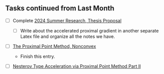 ## Tasks continued from Last Month

- [ ] Complete [2024 Summer Research, Thesis Proposal](app://obsidian.md/2024%20Summer%20Research,%20Thesis%20Proposal.md)
    - [ ] Write about the accelerated proximal gradient in another separate Latex file and organize all the notes we have.
- [ ] [The Proximal Point Method, Nonconvex](app://obsidian.md/AMATH%20516%20Numerical%20Optimizations/The%20Proximal%20Point%20Method,%20Nonconvex.md)
    - Finish this entry.

- [ ] [Nesterov Type Acceleration via Proximal Point Method Part II](app://obsidian.md/AMATH%20516%20Numerical%20Optimizations/Proximal%20Methods/Nesterov%20Type%20Acceleration%20via%20Proximal%20Point%20Method%20Part%20II.md)